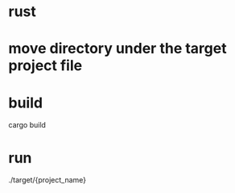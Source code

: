 # rust

# move directory under the target project file

# build
cargo build

# run
./target/{project_name}
